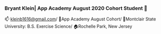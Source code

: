 ### Bryant Klein| App Academy August 2020 Cohort Student 👋


:mailbox: kleinb1616@gmail.com/
:book:App Academy August Cohort/
:school:Montclair State University: B.S. Exercise Science/
:house:Rochelle Park, New Jersey
